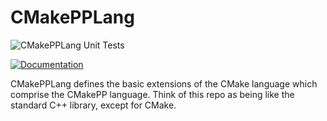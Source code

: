 # CMakePPLang

![CMakePPLang Unit Tests](https://github.com/CMakePP/CMakePPLang/workflows/CMakePPLang%20Unit%20Tests/badge.svg)

[![Documentation](https://github.com/CMakePP/CMakePPLang/actions/workflows/deploy_docs.yml/badge.svg?branch=master)](https://github.com/CMakePP/CMakePPLang/actions/workflows/deploy_docs.yml)

CMakePPLang defines the basic extensions of the CMake language which comprise
the CMakePP language. Think of this repo as being like the standard C++ library,
except for CMake.
